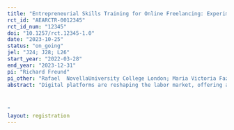 ```yaml
---
title: "Entrepreneurial Skills Training for Online Freelancing: Experimental Evidence from El Salvador"
rct_id: "AEARCTR-0012345"
rct_id_num: "12345"
doi: "10.1257/rct.12345-1.0"
date: "2023-10-25"
status: "on_going"
jel: "J24; J28; L26"
start_year: "2022-03-28"
end_year: "2023-12-31"
pi: "Richard Freund"
pi_other: "Rafael  NovellaUniversity College London; Maria Victoria FazioInter American Development Bank"
abstract: "Digital platforms are reshaping the labor market, offering access to global markets and new income-generating opportunities. Online freelancing, where clients contract jobs to remote workers, presents a powerful mechanism for development, bringing jobs to people all around the world (Lehdonvirta et al., 2019). Yet, most registered individuals never manage to successfully obtain work online, particularly in low- and middle-income countries (LMICs) (Hilbert and Lu, 2020). In devising policies to enhance online workers’ outcomes, a key question is whether poor results come from technical deficiencies or barriers to entry. If the former holds true, workers might require technical training. However, if the latter is the case, facilitating worker engagement with online marketplaces could be sufficient. To test this, we carry out a randomized controlled experiment in El Salvador in which the treatment group received training on the entrepreneurial skills required to engage with online marketplaces (e.g., creating a profile, preparing proposals, and interacting with clients).

"
layout: registration
---
```


